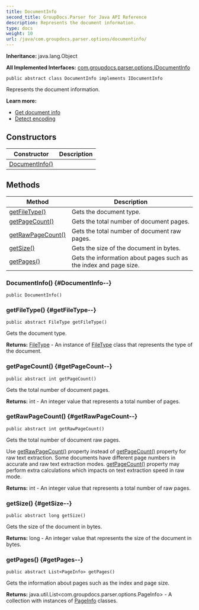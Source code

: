 ```yaml
---
title: DocumentInfo
second_title: GroupDocs.Parser for Java API Reference
description: Represents the document information.
type: docs
weight: 10
url: /java/com.groupdocs.parser.options/documentinfo/
---
```

**Inheritance:**
java.lang.Object

**All Implemented Interfaces:**
[com.groupdocs.parser.options.IDocumentInfo](../../com.groupdocs.parser.options/idocumentinfo)
```
public abstract class DocumentInfo implements IDocumentInfo
```

Represents the document information.

**Learn more:**

 *  [Get document info][]
 *  [Detect encoding][]


[Get document info]: https://docs.groupdocs.com/display/parserjava/Get+document+info
[Detect encoding]: https://docs.groupdocs.com/display/parserjava/Detect+encoding
## Constructors

| Constructor | Description |
| --- | --- |
| [DocumentInfo()](#DocumentInfo--) |  |
## Methods

| Method | Description |
| --- | --- |
| [getFileType()](#getFileType--) | Gets the document type. |
| [getPageCount()](#getPageCount--) | Gets the total number of document pages. |
| [getRawPageCount()](#getRawPageCount--) | Gets the total number of document raw pages. |
| [getSize()](#getSize--) | Gets the size of the document in bytes. |
| [getPages()](#getPages--) | Gets the information about pages such as the index and page size. |
### DocumentInfo() {#DocumentInfo--}
```
public DocumentInfo()
```


### getFileType() {#getFileType--}
```
public abstract FileType getFileType()
```


Gets the document type.

**Returns:**
[FileType](../../com.groupdocs.parser.options/filetype) - An instance of [FileType](../../com.groupdocs.parser.options/filetype) class that represents the type of the document.
### getPageCount() {#getPageCount--}
```
public abstract int getPageCount()
```


Gets the total number of document pages.

**Returns:**
int - An integer value that represents a total number of pages.
### getRawPageCount() {#getRawPageCount--}
```
public abstract int getRawPageCount()
```


Gets the total number of document raw pages.

Use [getRawPageCount()](../../com.groupdocs.parser.options/documentinfo\#getRawPageCount--) property instead of [getPageCount()](../../com.groupdocs.parser.options/documentinfo\#getPageCount--) property for raw text extraction. Some documents have different page numbers in accurate and raw text extraction modes. [getPageCount()](../../com.groupdocs.parser.options/documentinfo\#getPageCount--) property may perform extra calculations which impacts on text extraction speed in raw mode.

**Returns:**
int - An integer value that represents a total number of raw pages.
### getSize() {#getSize--}
```
public abstract long getSize()
```


Gets the size of the document in bytes.

**Returns:**
long - An integer value that represents the size of the document in bytes.
### getPages() {#getPages--}
```
public abstract List<PageInfo> getPages()
```


Gets the information about pages such as the index and page size.

**Returns:**
java.util.List<com.groupdocs.parser.options.PageInfo> - A collection with instances of [PageInfo](../../com.groupdocs.parser.options/pageinfo) classes.
